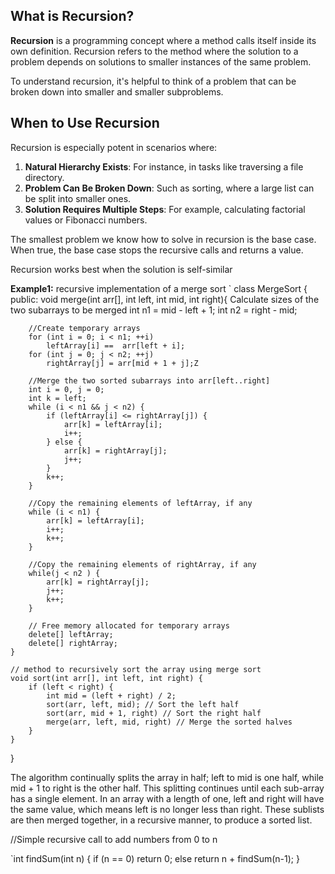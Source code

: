 What is Recursion?
------------------

**Recursion** is a programming concept where a method calls itself inside its own definition. Recursion refers to the method where the solution to a problem depends on solutions to smaller instances of the same problem. 

To understand recursion, it's helpful to think of a problem that can be broken down into smaller and smaller subproblems.

When to Use Recursion
---------------------

Recursion is especially potent in scenarios where:

1.  **Natural Hierarchy Exists**: For instance, in tasks like traversing a file directory.
2.  **Problem Can Be Broken Down**: Such as sorting, where a large list can be split into smaller ones.
3.  **Solution Requires Multiple Steps**: For example, calculating factorial values or Fibonacci numbers.

The smallest problem we know how to solve in recursion is the base case.
When true, the base case stops the recursive calls and returns a value.

Recursion works best when the solution is self-similar

**Example1:** recursive implementation of a merge sort 
`
class MergeSort {
    public: 
    void merge(int arr[], int left, int mid, int right){
        Calculate sizes of the two subarrays to be merged
        int n1 = mid - left + 1; 
        int n2 = right - mid; 

        //Create temporary arrays  
        for (int i = 0; i < n1; ++i)
            leftArray[i] ==  arr[left + i];
        for (int j = 0; j < n2; ++j)
            rightArray[j] = arr[mid + 1 + j];Z
        
        //Merge the two sorted subarrays into arr[left..right]
        int i = 0, j = 0; 
        int k = left; 
        while (i < n1 && j < n2) {
            if (leftArray[i] <= rightArray[j]) {
                arr[k] = leftArray[i]; 
                i++;
            } else {
                arr[k] = rightArray[j];
                j++;
            }
            k++;
        }

        //Copy the remaining elements of leftArray, if any 
        while (i < n1) {
            arr[k] = leftArray[i];
            i++; 
            k++;
        }

        //Copy the remaining elements of rightArray, if any 
        while(j < n2 ) { 
            arr[k] = rightArray[j]; 
            j++; 
            k++; 
        }

        // Free memory allocated for temporary arrays 
        delete[] leftArray; 
        delete[] rightArray; 
    }

    // method to recursively sort the array using merge sort 
    void sort(int arr[], int left, int right) {
        if (left < right) {
            int mid = (left + right) / 2; 
            sort(arr, left, mid); // Sort the left half
            sort(arr, mid + 1, right) // Sort the right half 
            merge(arr, left, mid, right) // Merge the sorted halves
        }
    }
}

The algorithm continually splits the array in half; left to mid is one half, while mid + 1 to right is the other half. This splitting continues until each sub-array has a single element. In an array with a length of one, left and right will have the same value, which means left is no longer less than right. These sublists are then merged together, in a recursive manner, to produce a sorted list.

//Simple recursive call to add numbers from 0 to n 

`int findSum(int n) {
    if (n == 0)
        return 0; 
    else 
        return n + findSum(n-1); 
}

